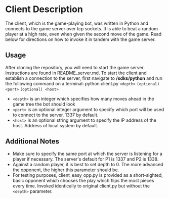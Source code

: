 # Client Description

The client, which is the game-playing bot, was written in Python and connects to the game server over tcp sockets. It is able to beat a random player at a high rate, even when given the second move of the game. Read below for directions on how to invoke it in tandem with the game server. 


## Usage

After cloning the repository, you will need to start the game server. Instructions are found in README_server.md. To start the client and establish a connection to the server, first navigate to **/sdks/python** and run the following command on a terminal:
python client.py `<depth>` `(optional) <port>` `(optional) <host>`
  * `<depth>` is an integer which specifies how many moves ahead in the game tree the bot should look
  * `<port>` is an optional integer argument to specify which port will be used to connect to the server. 1337 by default.
  * `<host>` is an optional string argument to specify the IP address of the host. Address of local system by default.


## Additional Notes

* Make sure to specify the same port at which the server is listening for a player if necessary. The server's default for P1 is 1337 and P2 is 1338.
* Against a random player, it is best to set depth to 0. The more advanced the opponent, the higher this parameter should be.
* For testing purposes, client_easy_opp.py is provided as a short-sighted, basic opponent which chooses the play which flips the most pieces every time. Invoked identically to original client.py but without the `<depth>` parameter.
